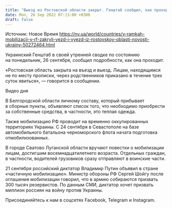 ```yaml
---
title: "Выезд из Ростовской области закрыт. Генштаб сообщил, как проходит мобилизация в РФ"
date: Mon, 26 Sep 2022 07:13:00 +0300
draft: false
---
```

Источник: Новое Время https://nv.ua/world/countries/v-ramkah-mobilizacii-v-rf-zakryli-vezd-i-vyezd-iz-rostovskoy-oblasti-novosti-ukrainy-50272464.html


 Украинский Генштаб в своей утренней сводке по состоянию на понедельник, 26 сентября, сообщил подробности, как она проходит.

«Ростовская область закрыта на въезд и выезд. Лицам, находящимся не по месту прописки, через родственников приказано в течение трех суток явиться», — говорится в сообщении.

 Видео дня   

В Белгородской области личному составу, который прибывает в сборные пункты, объявляют список того, что необходимо приобрести за собственные средства, в частности, это теплая одежда.

Также мобилизацию РФ проводит на временно оккупированных территориях Украины. С 24 сентября в Севастополе на базе автомобильного батальона черноморского флота начата подготовка отмобилизованных.

В городе Сватово Луганской области вручают повестки о мобилизации лицам, достигшим восемнадцатилетнего возраста. Отдельных граждан, в частности, водителей грузовиков сразу отправляют в воинские части.

21 сентября российский диктатор Владимир Путин объявил в стране «частичную мобилизацию». Министр обороны РФ Сергей Шойгу после оглашения мобилизации говорил, что в армию собираются призвать 300 тысяч резервистов. По данным СМИ, диктатор хочет призвать миллион россиян на войну против Украины.

Присоединяйтесь к нам в соцсетях Facebook, Telegram и Instagram.
